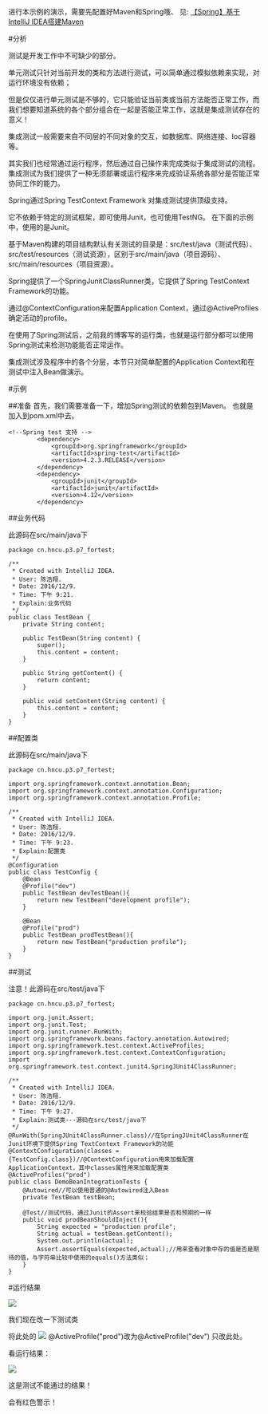 ﻿进行本示例的演示，需要先配置好Maven和Spring哦、
见:
<a href="http://blog.csdn.net/qq_26525215/article/details/53010442" target='_blank'>【Spring】基于IntelliJ IDEA搭建Maven</a>

#分析

测试是开发工作中不可缺少的部分。

单元测试只针对当前开发的类和方法进行测试，可以简单通过模拟依赖来实现，对运行环境没有依赖；

但是仅仅进行单元测试是不够的，它只能验证当前类或当前方法能否正常工作，而我们想要知道系统的各个部分组合在一起是否能正常工作，这就是集成测试存在的意义！

集成测试一般需要来自不同层的不同对象的交互，如数据库、网络连接、Ioc容器等。

其实我们也经常通过运行程序，然后通过自己操作来完成类似于集成测试的流程。集成测试为我们提供了一种无须部署或运行程序来完成验证系统各部分是否能正常协同工作的能力。

Spring通过Spring TestContext Framework 对集成测试提供顶级支持。

它不依赖于特定的测试框架，即可使用Junit，也可使用TestNG。
在下面的示例中，使用的是Junit。

基于Maven构建的项目结构默认有关测试的目录是：src/test/java（测试代码）、src/test/resources（测试资源），区别于src/main/java（项目源码）、src/main/resources（项目资源）。

Spring提供了一个SpringJunitClassRunner类，它提供了Spring TestContext Framework的功能。

通过@ContextConfiguration来配置Application Context，通过@ActiveProfiles确定活动的profile。

在使用了Spring测试后，之前我的博客写的运行类，也就是运行部分都可以使用Spring测试来检测功能能否正常运作。

集成测试涉及程序中的各个分层，本节只对简单配置的Application Context和在测试中注入Bean做演示。

#示例

##准备
首先，我们需要准备一下，增加Spring测试的依赖包到Maven。
也就是加入到pom.xml中去。

```
<!--Spring test 支持 -->
        <dependency>
            <groupId>org.springframework</groupId>
            <artifactId>spring-test</artifactId>
            <version>4.2.3.RELEASE</version>
        </dependency>
        <dependency>
            <groupId>junit</groupId>
            <artifactId>junit</artifactId>
            <version>4.12</version>
        </dependency>
```

##业务代码

此源码在src/main/java下

```
package cn.hncu.p3.p7_fortest;

/**
 * Created with IntelliJ IDEA.
 * User: 陈浩翔.
 * Date: 2016/12/9.
 * Time: 下午 9:21.
 * Explain:业务代码
 */
public class TestBean {
    private String content;

    public TestBean(String content) {
        super();
        this.content = content;
    }

    public String getContent() {
        return content;
    }

    public void setContent(String content) {
        this.content = content;
    }
}

```

##配置类

此源码在src/main/java下

```
package cn.hncu.p3.p7_fortest;

import org.springframework.context.annotation.Bean;
import org.springframework.context.annotation.Configuration;
import org.springframework.context.annotation.Profile;

/**
 * Created with IntelliJ IDEA.
 * User: 陈浩翔.
 * Date: 2016/12/9.
 * Time: 下午 9:23.
 * Explain:配置类
 */
@Configuration
public class TestConfig {
    @Bean
    @Profile("dev")
    public TestBean devTestBean(){
        return new TestBean("development profile");
    }

    @Bean
    @Profile("prod")
    public TestBean prodTestBean(){
        return new TestBean("production profile");
    }
}

```

##测试

注意！此源码在src/test/java下

```
package cn.hncu.p3.p7_fortest;

import org.junit.Assert;
import org.junit.Test;
import org.junit.runner.RunWith;
import org.springframework.beans.factory.annotation.Autowired;
import org.springframework.test.context.ActiveProfiles;
import org.springframework.test.context.ContextConfiguration;
import org.springframework.test.context.junit4.SpringJUnit4ClassRunner;

/**
 * Created with IntelliJ IDEA.
 * User: 陈浩翔.
 * Date: 2016/12/9.
 * Time: 下午 9:27.
 * Explain:测试类---源码在src/test/java下
 */
@RunWith(SpringJUnit4ClassRunner.class)//在SpringJUnit4ClassRunner在Junit环境下提供Spring TextContext Framework的功能
@ContextConfiguration(classes = {TestConfig.class})//@ContextConfiguration用来加载配置ApplicationContext，其中classes属性用来加载配置类
@ActiveProfiles("prod")
public class DemoBeanIntegrationTests {
    @Autowired//可以使用普通的@Autowired注入Bean
    private TestBean testBean;

    @Test//测试代码，通过Junit的Assert来校验结果是否和预期的一样
    public void prodBeanShouldInject(){
        String expected = "production profile";
        String actual = testBean.getContent();
        System.out.println(actual);
        Assert.assertEquals(expected,actual);//用来查看对象中存的值是否是期待的值，与字符串比较中使用的equals()方法类似；
    }
}

```

#运行结果

![](http://img.blog.csdn.net/20161210113005258)

我们现在改一下测试类

将此处的
![](http://img.blog.csdn.net/20161210113138107)
@ActiveProfile("prod")改为@ActiveProfile("dev")
只改此处。

看运行结果：

![](http://img.blog.csdn.net/20161210113319217)

这是测试不能通过的结果！

会有红色警示！
